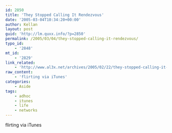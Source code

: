 ```yaml
---
id: 2850
title: 'They Stopped Calling It Rendezvous'
date: '2005-03-04T10:34:20+00:00'
author: Kellan
layout: post
guid: 'http://lm.quxx.info/?p=2850'
permalink: /2005/03/04/they-stopped-calling-it-rendezvous/
typo_id:
    - '2848'
mt_id:
    - '2829'
link_related:
    - 'http://www.al3x.net/archives/2005/02/22/they-stopped-calling-it-rendezvous/'
raw_content:
    - 'flirting via iTunes'
categories:
    - Aside
tags:
    - adhoc
    - itunes
    - life
    - networks
---
```


flirting via iTunes